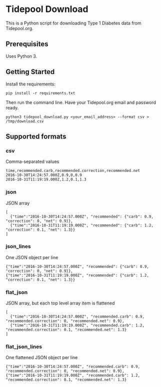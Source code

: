 # Tidepool Download

This is a Python script for downloading Type 1 Diabetes data from Tidepool.org.

## Prerequisites
Uses Python 3.

## Getting Started
Install the requirements:

`pip install -r requirements.txt`

Then run the command line. Have your Tidepool.org email and password ready.

`python3 tidepool_download.py <your_email_address> --format csv > /tmp/download.csv`


## Supported formats

### csv
Comma-separated values

```
time,recommended.carb,recommended.correction,recommended.net
2016-10-30T14:24:57.000Z,0.9,0,0.9
2016-10-31T11:19:19.000Z,1.2,0.1,1.3
```

### json
JSON array

```
[
  {"time":"2016-10-30T14:24:57.000Z", "recommended": {"carb": 0.9, "correction": 0, "net": 0.9}}, 
  {"time":"2016-10-31T11:19:19.000Z", "recommended": {"carb": 1.2, "correction": 0.1, "net": 1.3}}
]
```

### json\_lines 
One JSON object per line

```
{"time":"2016-10-30T14:24:57.000Z", "recommended": {"carb": 0.9, "correction": 0, "net": 0.9}}, 
{"time":"2016-10-31T11:19:19.000Z", "recommended": {"carb": 1.2, "correction": 0.1, "net": 1.3}}
```


### flat\_json 
JSON array, but each top level array item is flattened

```
[
  {"time":"2016-10-30T14:24:57.000Z", "recommended.carb": 0.9, "recommended.correction": 0, "recommended.net": 0.9}, 
  {"time":"2016-10-31T11:19:19.000Z", "recommended.carb": 1.2, "recommended.correction": 0.1, "recommended.net": 1.3}
]
```

### flat\_json\_lines
One flattened JSON object per line

```
{"time":"2016-10-30T14:24:57.000Z", "recommended.carb": 0.9, "recommended.correction": 0, "recommended.net": 0.9}, 
{"time":"2016-10-31T11:19:19.000Z", "recommended.carb": 1.2, "recommended.correction": 0.1, "recommended.net": 1.3}
```

